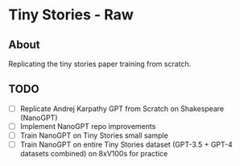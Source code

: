 # Tiny Stories - Raw

## About

Replicating the tiny stories paper training from scratch.

## TODO

- [ ] Replicate Andrej Karpathy GPT from Scratch on Shakespeare (NanoGPT)
- [ ] Implement NanoGPT repo improvements
- [ ] Train NanoGPT on Tiny Stories small sample
- [ ] Train NanoGPT on entire Tiny Stories dataset (GPT-3.5 + GPT-4 datasets combined) on 8xV100s for practice